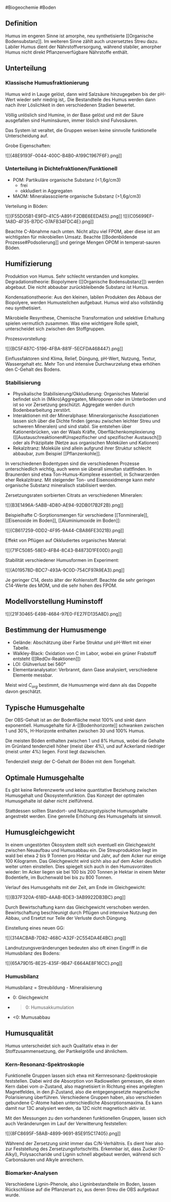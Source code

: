 #Biogeochemie #Boden 

## Definition

Humus im engeren Sinne ist amorphe, neu synthetisierte [[Organische Bodensubstanz]]. Im weiteren Sinne zählt auch unzersetztes Streu dazu. Labiler Humus dient der Nährstoffversorgung, während stabiler, amorpher Humus nicht direkt Pflanzenverfügbare Nährstoffe enthält.

## Unterteilung

### Klassische Humusfraktionierung

Humus wird in Lauge gelöst, dann wird Salzsäure hinzugegeben bis der pH-Wert wieder sehr niedrig ist,. Die Bestandteile des Humus werden dann nach ihrer Löslichkeit in den verschiedenen Stadien bewertet.

Völlig unlöslich sind Humine, in der Base gelöst und mit der Säure ausgefallen sind Huminsäuren, immer löslich sind Fulvosäuren.

Das System ist veraltet, die Gruppen weisen keine sinnvolle funktionelle Unterscheidung auf.

Grobe Eigenschaften: 

![[{48E9193F-0044-400C-B4B0-A199C1967F6F}.png]]

### Unterteilung in Dichtefraktionen/Funktionell

- POM: Partikuläre organische Substanz (<1,6g/cm3)
	- frei
	- okkludiert in Aggregaten
- MAOM: Mineralassoziierte organische Substanz  (>1,6g/cm3)

Verteilung in Böden:

![[{F55D05B1-E9FD-41C5-A891-F2DBE6EEDAE5}.png]]
![[{C05699EF-1A8D-4F35-B7DC-07AFB34FDC4E}.png]]

Beachte C-Abnahme nach unten. Nicht allzu viel FPOM, aber diese ist am wichtigsten für mikrobiellen Umsatz. Beachte [[Bodenbildende Prozesse#Podsolierung]] und geringe Mengen OPOM in temperat-sauren Böden.

## Humifizierung

Produktion von Humus. Sehr schlecht verstanden und komplex.
Degradationstheorie: Biopolymere ([[Organische Bodensubstanz]]) werden abgebaut. Die nicht abbaubar zurückbleibende Substanz ist Humus.

Kondensationstheorie: Aus den kleinen, labilen Produkten des Abbaus der Biopolyere, werden Humusteilchen aufgebaut. Humus wird also vollständig neu synthetisiert.

Mikrobielle Resynthese, Chemische Transformation und selektive Erhaltung spielen vermutlich zusammen. Was eine wichtigere Rolle spielt, unterscheidet sich zwischen den Stoffgruppen.

Prozessvorstellung:

![[{BC5F487C-5196-4FBA-881F-5ECFDA468447}.png]]

Einflussfaktoren sind Klima, Relief, Düngung, pH-Wert, Nutzung, Textur, Wassergehalt etc. Mehr Ton und intensive Durchwurzelung etwa erhöhen den C-Gehalt des Bodens.

### Stabilisierung

- Physikalische Stabilisierung/Okkludierung: Organisches Material befindet sich in (Mikro)Aggregaten, Mikroporen oder im Unterboden und ist so vor Zersetzung geschützt. Aggregate werden durch Bodenbearbeitung zerstört.
- Interaktionen mit der Mineralphase: Mineralorganische Assoziationen lassen sich über die Dichte finden (genau zwischen leichter Streu und schweren Mineralen) und sind stabil. Sie entstehen über Kationenbrücken, van der Waals Kräfte, Oberflächenkomplexierung ([[Austauschreaktionen#Unspezifischer und spezifischer Austausch]]) oder als Präzipitate (Netze aus organischen Molekülen und Kationen)
- Rekalzitranz: Moleküle sind allein aufgrund ihrer Struktur schlecht abbaubar, zum Beispiel [[Pflanzenkohle]].

In verschiedenen Bodentypen sind die verschiedenen Prozesse unterschiedlich wichtig, auch wenn sie überall simultan stattfinden. In Braunerden sind etwa Ton-Humus-Komplexe essentiell, in Schwarzerden eher Rekalzitranz. Mit steigender Ton- und Eisenoxidmenge kann mehr organische Substanz mineralisch stabilisiert werden.

Zersetzungsraten sorbierten Citrats an verschiedenen Mineralen:

![[{B3E1496A-5ABB-4D80-AE94-92DB017B2F2B}.png]]

Beispielhafte C-Sorptionsmengen für verschiedene [[Tonminerale]], [[Eisenoxide im Boden]], [[Aluminiumoxide im Boden]]:

![[{CB617259-0DD2-4F95-9A44-CBA86FE3021B}.png]]

Effekt von Pflügen auf Okkludiertes organisches Material: 

![[{71FC5085-58E0-4FB4-8C43-B4873D1FE00D}.png]]

Stabilität verschiedener Humusformen im Experiment:

![[{A019578D-BDC7-493A-9C0D-754CF97A9EA3}.png]]

Je geringer C14, desto älter der Kohlenstoff. Beachte die sehr geringen C14-Werte des MOM, und die sehr hohen des FPOM.

## Modellvorstellung Huminstoff

![[{21F30465-E498-4684-97E0-FE27FD135A8D}.png]]

## Bestimmung der Humusmenge

- Gelände: Abschätzung über Farbe Struktur und pH-Wert mit einer Tabelle.
- Walkley-Black: Oxidation von C im Labor, wobei ein grüner Frabstoff entsteht ([[RedOx-Reaktionen]])
- LOI: Glühverlust bei 560°
- Elementaranalysator: Verbrannt, dann Gase analysiert, verschiedene Elemente messbar.

Meist wird $C_{org}$ bestimmt, die Humusmenge wird dann als das Doppelte davon geschätzt.

## Typische Humusgehalte

Der OBS-Gehalt ist an der Bodenfläche meist 100% und sinkt dann exponentiell. Humusgehalte für A-[[Bodenhorizonte]] schwanken zwischen 1 und 30%, H-Horizonte enthalten zwischen 30 und 100% Humus.

Die meisten Böden enthalten zwischen 1 und 8% Humus, wobei die Gehalte im Grünland tendenziell höher (meist über 4%), und auf Ackerland niedriger (meist unter 4%) liegen. Forst liegt dazwischen.

Tendenziell steigt der C-Gehalt der Böden mit dem Tongehalt.

## Optimale Humusgehalte

Es gibt keine Referenzwerte und keine quantitative Beziehung zwischen Humusgehalt und Ökosystemfunktion. Das Konzept der optimalen Humusgehalte ist daher nicht zielführend.

Stattdessen sollten Standort- und Nutzungstypische Humusgehalte angestrebt werden. Eine genrelle Erhöhung des Humusgehalts ist sinnvoll.

## Humusgleichgewicht

In einem ungestörten Ökosystem stellt sich eventuell ein Gleichgewicht zwischen Neuaufbau und Humusabbau ein. Die Streuproduktion liegt im wald bei etwa 2 bis 9 Tonnen pro Hektar und Jahr, auf dem Acker nur einige 100 Kilogramm. Das Gleichgewicht wird sichh also auf dem Acker deutlich weiter unten einstellen. Dies spiegelt sich auch in den Humusvorräten wieder: Im Acker liegen sie bei 100 bis 200 Tonnen je Hektar in einem Meter Bodentiefe, im Buchenwald bei bis zu 800 Tonnen.

Verlauf des Humusgehalts mit der Zeit, am Ende im Gleichgewicht:

![[{B37F320A-618D-4AAB-8DE3-3AB9922DB3BC}.png]]

Durch Bewirtschaftung kann das Gleichgewicht verschoben werden. Bewirtschaftung beschleunigt durch Pflügen und intensive Nutzung den Abbau, und Ersetzt nur Teile der Verluste durch Düngung.

Einstellung eines neuen GG:

![[{314ACBAB-7D82-468C-A32F-2C554DA4E4BC}.png]]

Landnutzungsveränderungen bedeuten also oft einen Eingriff in die Humusbilanz des Bodens:

![[{65A79D15-8E25-435F-9B47-E664AE8F16CC}.png]]

### Humusbilanz

Humusbilanz = Streubildung - Mineralisierung

- 0: Gleichgewicht
- >0: Humusakkumulation
- <0: Mumusabbau

## Humusqualität

Humus unterscheidet sich auch Qualitativ etwa in der Stoffzusammensetzung, der Partikelgröße und ähnlichem.

### Kern-Resonanz-Spektroskopie

Funktionelle Gruppen lassen sich etwa mit Kernresonanz-Spektroskopie feststellen. Dabei wird die Absorption von Radiowellen gemessen, die einen Kern dabei vom $\alpha$-Zustand, also magnetisiert in Richtung eines angelegten Magnetfeldes, in den $\beta$-Zustand, also die entgegengesetzte magnetische Polarisierung überführen. Verschiedene Gruppen haben, also verschieden gebundene C-Atome haben unterschiedliche Absorptionsmaxima. Es kann damit nur 13C analysiert werden, da 12C nicht magnetisch aktiv ist.

Mit den Messungen zu den vorhandenen funktionellen Gruppen, lassen sich auch Veränderungen im Lauf der Verwitterung feststellen:

![[{8FC8695F-58AB-4899-9691-85E915C17405}.png]]

Während der Zersetzung sinkt immer das C/N-Verhältnis. Es dient hier also zur Feststellung des Zersetzungsfortschritts. Erkennbar ist, dass Zucker (O-Alkyl), Polysaccharide und Lignin schnell abgebaut werden, während sich Carbonsäuren und Alkyle anreichern.

### Biomarker-Analysen

Verschiedene Lignin-Phenole, also Ligninbestandteile im Boden, lassen Rückschlüsse auf die Pflanzenart zu, aus deren Streu die OBS aufgebaut wurde.